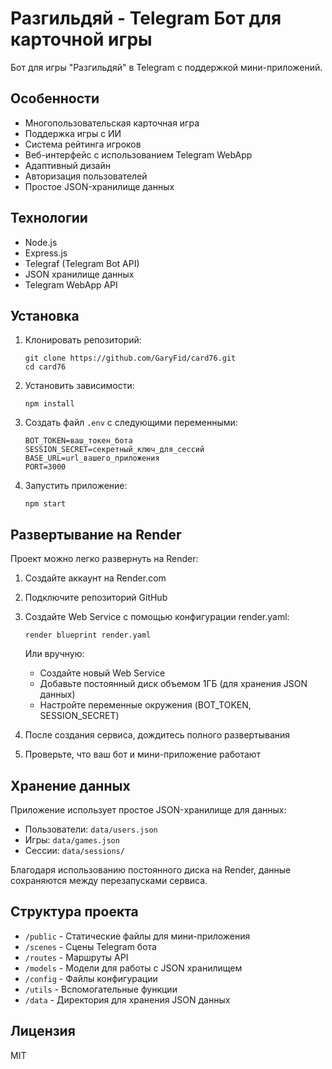 # Разгильдяй - Telegram Бот для карточной игры

Бот для игры "Разгильдяй" в Telegram с поддержкой мини-приложений.

## Особенности

- Многопользовательская карточная игра
- Поддержка игры с ИИ
- Система рейтинга игроков
- Веб-интерфейс с использованием Telegram WebApp
- Адаптивный дизайн
- Авторизация пользователей
- Простое JSON-хранилище данных

## Технологии

- Node.js
- Express.js
- Telegraf (Telegram Bot API)
- JSON хранилище данных
- Telegram WebApp API

## Установка

1. Клонировать репозиторий:
   ```
   git clone https://github.com/GaryFid/card76.git
   cd card76
   ```

2. Установить зависимости:
   ```
   npm install
   ```

3. Создать файл `.env` с следующими переменными:
   ```
   BOT_TOKEN=ваш_токен_бота
   SESSION_SECRET=секретный_ключ_для_сессий
   BASE_URL=url_вашего_приложения
   PORT=3000
   ```

4. Запустить приложение:
   ```
   npm start
   ```

## Развертывание на Render

Проект можно легко развернуть на Render:

1. Создайте аккаунт на Render.com
2. Подключите репозиторий GitHub
3. Создайте Web Service с помощью конфигурации render.yaml:
   ```
   render blueprint render.yaml
   ```
   
   Или вручную:
   - Создайте новый Web Service
   - Добавьте постоянный диск объемом 1ГБ (для хранения JSON данных)
   - Настройте переменные окружения (BOT_TOKEN, SESSION_SECRET)

4. После создания сервиса, дождитесь полного развертывания
5. Проверьте, что ваш бот и мини-приложение работают

## Хранение данных

Приложение использует простое JSON-хранилище для данных:

- Пользователи: `data/users.json`
- Игры: `data/games.json`
- Сессии: `data/sessions/`

Благодаря использованию постоянного диска на Render, данные сохраняются между перезапусками сервиса.

## Структура проекта

- `/public` - Статические файлы для мини-приложения
- `/scenes` - Сцены Telegram бота
- `/routes` - Маршруты API
- `/models` - Модели для работы с JSON хранилищем
- `/config` - Файлы конфигурации
- `/utils` - Вспомогательные функции
- `/data` - Директория для хранения JSON данных

## Лицензия

MIT 